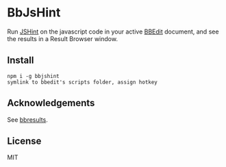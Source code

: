 BbJsHint
========

Run [JSHint](http://jshint.com/) on the javascript code in your active [BBEdit](http://barebones.com/products/bbedit/) document, and see the results in a Result Browser window.

Install
-------
    npm i -g bbjshint
    symlink to bbedit's scripts folder, assign hotkey

Acknowledgements
----------------
See [bbresults](https://github.com/isao/bbresults).

License
-------
MIT